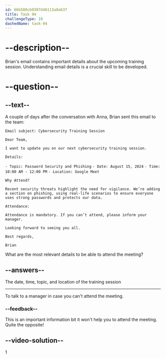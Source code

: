 ```yaml
---
id: 66b580cb9307d46113a8a637
title: Task 94
challengeType: 19
dashedName: task-94
---
```


# --description--

Brian's email contains important details about the upcoming training session. Understanding email details is a crucial skill to be developed.

# --question--

## --text--

A couple of days after the conversation with Anna, Brian sent this email to the team:

`Email subject: Cybersecurity Training Session`

`Dear Team,`

`I want to update you on our next cybersecurity training session.`

`Details:`

`- Topic: Password Security and Phishing`
`- Date: August 15, 2024`
`- Time: 10:00 AM - 12:00 PM`
`- Location: Google Meet`

`Why Attend?`

`Recent security threats highlight the need for vigilance. We’re adding a section on phishing, using real-life scenarios to ensure everyone uses strong passwords and protects our data.`

`Attendance:`

`Attendance is mandatory. If you can’t attend, please inform your manager.`

`Looking forward to seeing you all.`

`Best regards,`

`Brian`

What are the most relevant details to be able to attend the meeting?

## --answers--

The date, time, topic, and location of the training session

---

To talk to a manager in case you can't attend the meeting.

### --feedback--

This is an important information bit it won't help you to attend the meeting. Quite the opposite!

## --video-solution--

1
